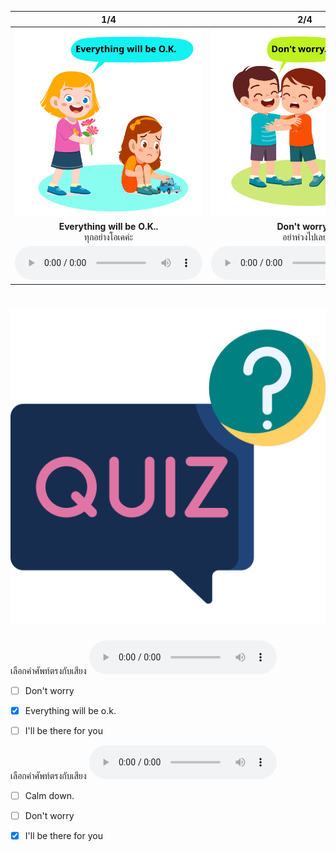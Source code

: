 <div class="carrousel">


|1/4|2/4|3/4|4/4|
| :----: | :----: | :----: | :----: |
|![](/media/img/Encouragement__Everything&#x20;will&#x20;be&#x20;O.K..svg)|![](/media/img/Encouragement__Don't&#x20;worry.svg)|![](/media/img/Encouragement__I'll&#x20;be&#x20;there&#x20;for&#x20;you.svg)|![](/media/img/Encouragement__Calm&#x20;down..svg)|
|**Everything will be O.K..**<br>ทุกอย่างโอเคค่ะ|**Don't worry?**<br>อย่าห่วงไปเลย|**I'll be there for you.**<br>ฉันจะอยู่ที่นั่นเพื่อคุณ|**Calm down..**<br>ใจเย็นก่อน|
|![](/media/audio/Everything&#x20;will&#x20;be&#x20;O.K..mp3)|![](/media/audio/Don't&#x20;worry.mp3)|![](/media/audio/I'll&#x20;be&#x20;there&#x20;for&#x20;you.mp3)|![](/media/audio/Calm&#x20;down..mp3)|

</div>



# ![icon](/media/icons/quiz.svg) 


เลือกคำศัพท์ตรงกับเสียง ![](/media/audio/Everything&#x20;will&#x20;be&#x20;O.K..mp3) 
 - [ ] Don't worry
 - [x] Everything will be o.k.
 - [ ] I'll be there for you


เลือกคำศัพท์ตรงกับเสียง ![](/media/audio/I'll&#x20;be&#x20;there&#x20;for&#x20;you.mp3) 
 - [ ] Calm down.
 - [ ] Don't worry
 - [x] I'll be there for you

